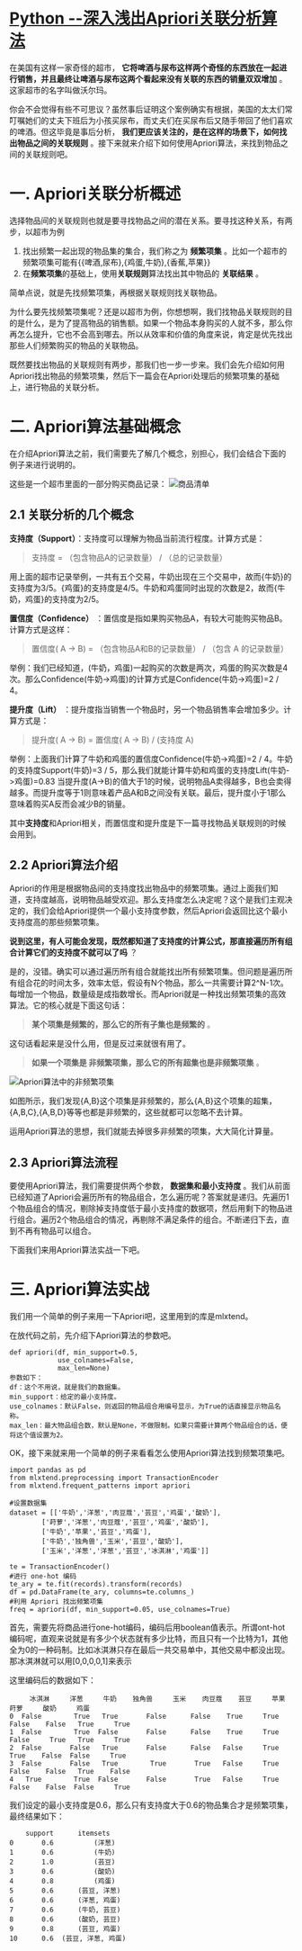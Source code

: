 # [Python --深入浅出Apriori关联分析算法](https://www.cnblogs.com/listenfwind/p/10280392.html)

在美国有这样一家奇怪的超市， **它将啤酒与尿布这样两个奇怪的东西放在一起进行销售，并且最终让啤酒与尿布这两个看起来没有关联的东西的销量双双增加** 。这家超市的名字叫做沃尔玛。

你会不会觉得有些不可思议？虽然事后证明这个案例确实有根据，美国的太太们常叮嘱她们的丈夫下班后为小孩买尿布，而丈夫们在买尿布后又随手带回了他们喜欢的啤酒。但这毕竟是事后分析， **我们更应该关注的，是在这样的场景下，如何找出物品之间的关联规则** 。接下来就来介绍下如何使用Apriori算法，来找到物品之间的关联规则吧。

# 一. Apriori关联分析概述

选择物品间的关联规则也就是要寻找物品之间的潜在关系。要寻找这种关系，有两步，以超市为例

1. 找出频繁一起出现的物品集的集合，我们称之为 **频繁项集** 。比如一个超市的频繁项集可能有{{啤酒,尿布},{鸡蛋,牛奶},{香蕉,苹果}}
2. 在**频繁项集**的基础上，使用**关联规则**算法找出其中物品的 **关联结果** 。

简单点说，就是先找频繁项集，再根据关联规则找关联物品。

为什么要先找频繁项集呢？还是以超市为例，你想想啊，我们找物品关联规则的目的是什么，是为了提高物品的销售额。如果一个物品本身购买的人就不多，那么你再怎么提升，它也不会高到哪去。所以从效率和价值的角度来说，肯定是优先找出那些人们频繁购买的物品的关联物品。

既然要找出物品的关联规则有两步，那我们也一步一步来。我们会先介绍如何用Apriori找出物品的频繁项集，然后下一篇会在Apriori处理后的频繁项集的基础上，进行物品的关联分析。

# 二. Apriori算法基础概念

在介绍Apriori算法之前，我们需要先了解几个概念，别担心，我们会结合下面的例子来进行说明的。

这些是一个超市里面的一部分购买商品记录：
![商品清单](https://img2018.cnblogs.com/blog/1011838/201908/1011838-20190814184426587-1810959512.png)

## 2.1 关联分析的几个概念

**支持度（Support）**：支持度可以理解为物品当前流行程度。计算方式是：

> 支持度 = （包含物品A的记录数量） / （总的记录数量）

用上面的超市记录举例，一共有五个交易，牛奶出现在三个交易中，故而{牛奶}的支持度为3/5。{鸡蛋}的支持度是4/5。牛奶和鸡蛋同时出现的次数是2，故而{牛奶，鸡蛋}的支持度为2/5。

**置信度（Confidence）** ：置信度是指如果购买物品A，有较大可能购买物品B。计算方式是这样：

> 置信度( A -> B) = （包含物品A和B的记录数量） / （包含 A 的记录数量）

举例：我们已经知道，(牛奶，鸡蛋)一起购买的次数是两次，鸡蛋的购买次数是4次。那么Confidence(牛奶->鸡蛋)的计算方式是Confidence(牛奶->鸡蛋)=2 / 4。

**提升度（Lift）** ：提升度指当销售一个物品时，另一个物品销售率会增加多少。计算方式是：

> 提升度( A -> B) = 置信度( A -> B) / (支持度 A)

举例：上面我们计算了牛奶和鸡蛋的置信度Confidence(牛奶->鸡蛋)=2 / 4。牛奶的支持度Support(牛奶)=3 / 5，那么我们就能计算牛奶和鸡蛋的支持度Lift(牛奶->鸡蛋)=0.83
当提升度(A->B)的值大于1的时候，说明物品A卖得越多，B也会卖得越多。而提升度等于1则意味着产品A和B之间没有关联。最后，提升度小于1那么意味着购买A反而会减少B的销量。

其中**支持度**和Apriori相关，而置信度和提升度是下一篇寻找物品关联规则的时候会用到。

## 2.2 Apriori算法介绍

Apriori的作用是根据物品间的支持度找出物品中的频繁项集。通过上面我们知道，支持度越高，说明物品越受欢迎。那么支持度怎么决定呢？这个是我们主观决定的，我们会给Apriori提供一个最小支持度参数，然后Apriori会返回比这个最小支持度高的那些频繁项集。

**说到这里，有人可能会发现，既然都知道了支持度的计算公式，那直接遍历所有组合计算它们的支持度不就可以了吗** ？

是的，没错。确实可以通过遍历所有组合就能找出所有频繁项集。但问题是遍历所有组合花的时间太多，效率太低，假设有N个物品，那么一共需要计算2^N-1次。每增加一个物品，数量级是成指数增长。而Apriori就是一种找出频繁项集的高效算法。它的核心就是下面这句话：

> **某个项集是频繁的，那么它的所有子集也是频繁的** 。

这句话看起来是没什么用，但是反过来就很有用了。

> **如果一个项集是 非频繁项集，那么它的所有超集也是非频繁项集** 。

![Apriori算法中的非频繁项集](https://img2018.cnblogs.com/blog/1011838/201901/1011838-20190117084203289-1117742653.png)

如图所示，我们发现{A,B}这个项集是非频繁的，那么{A,B}这个项集的超集，{A,B,C},{A,B,D}等等也都是非频繁的，这些就都可以忽略不去计算。

运用Apriori算法的思想，我们就能去掉很多非频繁的项集，大大简化计算量。

## 2.3 Apriori算法流程

要使用Apriori算法，我们需要提供两个参数， **数据集和最小支持度** 。我们从前面已经知道了Apriori会遍历所有的物品组合，怎么遍历呢？答案就是递归。先遍历1个物品组合的情况，剔除掉支持度低于最小支持度的数据项，然后用剩下的物品进行组合。遍历2个物品组合的情况，再剔除不满足条件的组合。不断递归下去，直到不再有物品可以组合。

下面我们来用Apriori算法实战一下吧。

# 三. Apriori算法实战

我们用一个简单的例子来用一下Apriori吧，这里用到的库是mlxtend。

在放代码之前，先介绍下Apriori算法的参数吧。

```
def apriori(df, min_support=0.5,  
            use_colnames=False, 
            max_len=None)
参数如下：
df：这个不用说，就是我们的数据集。
min_support：给定的最小支持度。
use_colnames：默认False，则返回的物品组合用编号显示，为True的话直接显示物品名称。
max_len：最大物品组合数，默认是None，不做限制。如果只需要计算两个物品组合的话，便将这个值设置为2。

```

OK，接下来就来用一个简单的例子来看看怎么使用Apriori算法找到频繁项集吧。

```
import pandas as pd
from mlxtend.preprocessing import TransactionEncoder
from mlxtend.frequent_patterns import apriori

#设置数据集
dataset = [['牛奶','洋葱','肉豆蔻','芸豆','鸡蛋','酸奶'],
        ['莳萝','洋葱','肉豆蔻','芸豆','鸡蛋','酸奶'],
        ['牛奶','苹果','芸豆','鸡蛋'],
        ['牛奶','独角兽','玉米','芸豆','酸奶'],
        ['玉米','洋葱','洋葱','芸豆','冰淇淋','鸡蛋']]

te = TransactionEncoder()
#进行 one-hot 编码
te_ary = te.fit(records).transform(records)
df = pd.DataFrame(te_ary, columns=te.columns_)
#利用 Apriori 找出频繁项集
freq = apriori(df, min_support=0.05, use_colnames=True)

```

首先，需要先将商品进行one-hot编码，编码后用boolean值表示。所谓ont-hot编码呢，直观来说就是有多少个状态就有多少比特，而且只有一个比特为1，其他全为0的一种码制。比如冰淇淋只存在最后一共交易单中，其他交易中都没出现。那冰淇淋就可以用[0,0,0,0,1]来表示

这里编码后的数据如下：

```
     冰淇淋     洋葱     牛奶    独角兽     玉米    肉豆蔻    芸豆     苹果     莳萝     酸奶     鸡蛋
0  False        True   True 	  False      False    True     True    False    False   True     True
1  False        True  False 	  False      False    True     True    False     True   True     True
2  False       False   True 	  False      False   False     True     True    False  False     True
3  False       False   True 	   True       True   False     True    False    False   True    False
4   True        True  False 	  False       True   False     True    False    False  False     True
```

我们设定的最小支持度是0.6，那么只有支持度大于0.6的物品集合才是频繁项集，最终结果如下：

```
    support      itemsets
0       0.6          (洋葱)
1       0.6          (牛奶)
2       1.0          (芸豆)
3       0.6          (酸奶)
4       0.8          (鸡蛋)
5       0.6      (芸豆, 洋葱)
6       0.6      (洋葱, 鸡蛋)
7       0.6      (牛奶, 芸豆)
8       0.6      (酸奶, 芸豆)
9       0.8      (芸豆, 鸡蛋)
10      0.6  (芸豆, 洋葱, 鸡蛋)
```
